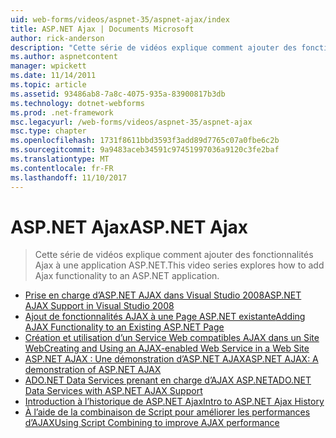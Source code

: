 ```yaml
---
uid: web-forms/videos/aspnet-35/aspnet-ajax/index
title: ASP.NET Ajax | Documents Microsoft
author: rick-anderson
description: "Cette série de vidéos explique comment ajouter des fonctionnalités Ajax à une application ASP.NET."
ms.author: aspnetcontent
manager: wpickett
ms.date: 11/14/2011
ms.topic: article
ms.assetid: 93486ab8-7a8c-4075-935a-83900817b3db
ms.technology: dotnet-webforms
ms.prod: .net-framework
msc.legacyurl: /web-forms/videos/aspnet-35/aspnet-ajax
msc.type: chapter
ms.openlocfilehash: 1731f8611bbd3593f3add89d7765c07a0fbe6c2b
ms.sourcegitcommit: 9a9483aceb34591c97451997036a9120c3fe2baf
ms.translationtype: MT
ms.contentlocale: fr-FR
ms.lasthandoff: 11/10/2017
---
```

<a name="aspnet-ajax"></a><span data-ttu-id="169d8-103">ASP.NET Ajax</span><span class="sxs-lookup"><span data-stu-id="169d8-103">ASP.NET Ajax</span></span>
====================
> <span data-ttu-id="169d8-104">Cette série de vidéos explique comment ajouter des fonctionnalités Ajax à une application ASP.NET.</span><span class="sxs-lookup"><span data-stu-id="169d8-104">This video series explores how to add Ajax functionality to an ASP.NET application.</span></span>


- [<span data-ttu-id="169d8-105">Prise en charge d’ASP.NET AJAX dans Visual Studio 2008</span><span class="sxs-lookup"><span data-stu-id="169d8-105">ASP.NET AJAX Support in Visual Studio 2008</span></span>](aspnet-ajax-support-in-visual-studio-2008.md)
- [<span data-ttu-id="169d8-106">Ajout de fonctionnalités AJAX à une Page ASP.NET existante</span><span class="sxs-lookup"><span data-stu-id="169d8-106">Adding AJAX Functionality to an Existing ASP.NET Page</span></span>](adding-ajax-functionality-to-an-existing-aspnet-page.md)
- [<span data-ttu-id="169d8-107">Création et utilisation d’un Service Web compatibles AJAX dans un Site Web</span><span class="sxs-lookup"><span data-stu-id="169d8-107">Creating and Using an AJAX-enabled Web Service in a Web Site</span></span>](creating-and-using-an-ajax-enabled-web-service-in-a-web-site.md)
- [<span data-ttu-id="169d8-108">ASP.NET AJAX : Une démonstration d’ASP.NET AJAX</span><span class="sxs-lookup"><span data-stu-id="169d8-108">ASP.NET AJAX: A demonstration of ASP.NET AJAX</span></span>](aspnet-ajax-a-demonstration-of-aspnet-ajax.md)
- [<span data-ttu-id="169d8-109">ADO.NET Data Services prenant en charge d’AJAX ASP.NET</span><span class="sxs-lookup"><span data-stu-id="169d8-109">ADO.NET Data Services with ASP.NET AJAX Support</span></span>](adonet-data-services-with-aspnet-ajax-support.md)
- [<span data-ttu-id="169d8-110">Introduction à l’historique de ASP.NET Ajax</span><span class="sxs-lookup"><span data-stu-id="169d8-110">Intro to ASP.NET Ajax History</span></span>](introduction-to-aspnet-ajax-history.md)
- [<span data-ttu-id="169d8-111">À l’aide de la combinaison de Script pour améliorer les performances d’AJAX</span><span class="sxs-lookup"><span data-stu-id="169d8-111">Using Script Combining to improve AJAX performance</span></span>](using-script-combining-to-improve-ajax-performance.md)
